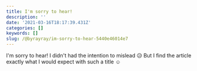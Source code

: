 ```yaml
---
title: I'm sorry to hear!
description: ''
date: '2021-03-16T18:17:39.431Z'
categories: []
keywords: []
slug: /@byrayray/im-sorry-to-hear-5440e46014e7
---
```


I'm sorry to hear! I didn't had the intention to mislead 😥 But I find the article exactly what I would expect with such a title ☺️